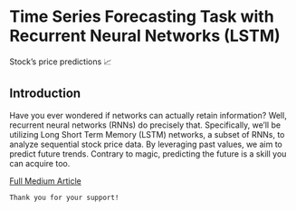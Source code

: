 # Time Series Forecasting Task with Recurrent Neural Networks (LSTM)

Stock’s price predictions 📈

## Introduction

Have you ever wondered if networks can actually retain information? Well, recurrent neural networks (RNNs) do precisely that. Specifically, we’ll be utilizing Long Short Term Memory (LSTM) networks, a subset of RNNs, to analyze sequential stock price data. By leveraging past values, we aim to predict future trends. Contrary to magic, predicting the future is a skill you can acquire too.

[Full Medium Article](https://levelup.gitconnected.com/time-series-forecasting-task-with-recurrent-neural-networks-lstm-8957d79c6543)

```
Thank you for your support!
```

